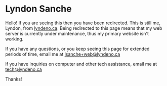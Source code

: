 # Lyndon Sanche

Hello! If you are seeing this then you have been redirected. This is still me, Lyndon, from [lyndeno.ca](lyndeno.ca). Being redirected to this page means
that my web server is currently under maintenance, thus my primary website isn't working.

If you have any questions, or you keep seeing this page for extended periods of time, email me at [lsanche+web@lyndeno.ca](mailto:lsanche+web@lyndeno.ca)

If you have inquiries on computer and other tech assistance, email me at [tech@lyndeno.ca](mailto:tech@lyndeno.ca)

Thanks!
